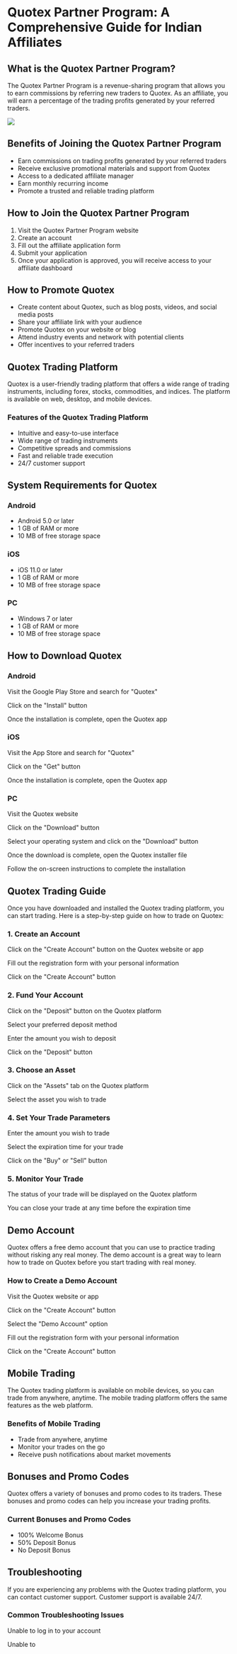 # Quotex Partner Program: A Comprehensive Guide for Indian Affiliates

## What is the Quotex Partner Program?

The Quotex Partner Program is a revenue-sharing program that allows you
to earn commissions by referring new traders to Quotex. As an affiliate,
you will earn a percentage of the trading profits generated by your
referred traders.

[![](https://static.quotex.io/files/4_en/300_250.jpg)](https://traff.sbs/brokerqxlid)

## Benefits of Joining the Quotex Partner Program

-   Earn commissions on trading profits generated by your referred
    traders
-   Receive exclusive promotional materials and support from Quotex
-   Access to a dedicated affiliate manager
-   Earn monthly recurring income
-   Promote a trusted and reliable trading platform

## How to Join the Quotex Partner Program

1.  Visit the Quotex Partner Program website
2.  Create an account
3.  Fill out the affiliate application form
4.  Submit your application
5.  Once your application is approved, you will receive access to your
    affiliate dashboard

## How to Promote Quotex

-   Create content about Quotex, such as blog posts, videos, and social
    media posts
-   Share your affiliate link with your audience
-   Promote Quotex on your website or blog
-   Attend industry events and network with potential clients
-   Offer incentives to your referred traders

## Quotex Trading Platform

Quotex is a user-friendly trading platform that offers a wide range of
trading instruments, including forex, stocks, commodities, and indices.
The platform is available on web, desktop, and mobile devices.

### Features of the Quotex Trading Platform

-   Intuitive and easy-to-use interface
-   Wide range of trading instruments
-   Competitive spreads and commissions
-   Fast and reliable trade execution
-   24/7 customer support

## System Requirements for Quotex

### Android

-   Android 5.0 or later
-   1 GB of RAM or more
-   10 MB of free storage space

### iOS

-   iOS 11.0 or later
-   1 GB of RAM or more
-   10 MB of free storage space

### PC

-   Windows 7 or later
-   1 GB of RAM or more
-   10 MB of free storage space

## How to Download Quotex

### Android

Visit the Google Play Store and search for "Quotex"

Click on the "Install" button

Once the installation is complete, open the Quotex app

### iOS

Visit the App Store and search for "Quotex"

Click on the "Get" button

Once the installation is complete, open the Quotex app

### PC

Visit the Quotex website

Click on the "Download" button

Select your operating system and click on the "Download" button

Once the download is complete, open the Quotex installer file

Follow the on-screen instructions to complete the installation

## Quotex Trading Guide

Once you have downloaded and installed the Quotex trading platform, you
can start trading. Here is a step-by-step guide on how to trade on
Quotex:

### 1. Create an Account

Click on the "Create Account" button on the Quotex website or app

Fill out the registration form with your personal information

Click on the "Create Account" button

### 2. Fund Your Account

Click on the "Deposit" button on the Quotex platform

Select your preferred deposit method

Enter the amount you wish to deposit

Click on the "Deposit" button

### 3. Choose an Asset

Click on the "Assets" tab on the Quotex platform

Select the asset you wish to trade

### 4. Set Your Trade Parameters

Enter the amount you wish to trade

Select the expiration time for your trade

Click on the "Buy" or "Sell" button

### 5. Monitor Your Trade

The status of your trade will be displayed on the Quotex platform

You can close your trade at any time before the expiration time

## Demo Account

Quotex offers a free demo account that you can use to practice trading
without risking any real money. The demo account is a great way to learn
how to trade on Quotex before you start trading with real money.

### How to Create a Demo Account

Visit the Quotex website or app

Click on the "Create Account" button

Select the "Demo Account" option

Fill out the registration form with your personal information

Click on the "Create Account" button

## Mobile Trading

The Quotex trading platform is available on mobile devices, so you can
trade from anywhere, anytime. The mobile trading platform offers the
same features as the web platform.

### Benefits of Mobile Trading

-   Trade from anywhere, anytime
-   Monitor your trades on the go
-   Receive push notifications about market movements

## Bonuses and Promo Codes

Quotex offers a variety of bonuses and promo codes to its traders. These
bonuses and promo codes can help you increase your trading profits.

### Current Bonuses and Promo Codes

-   100% Welcome Bonus
-   50% Deposit Bonus
-   No Deposit Bonus

## Troubleshooting

If you are experiencing any problems with the Quotex trading platform,
you can contact customer support. Customer support is available 24/7.

### Common Troubleshooting Issues

Unable to log in to your account

Unable to

